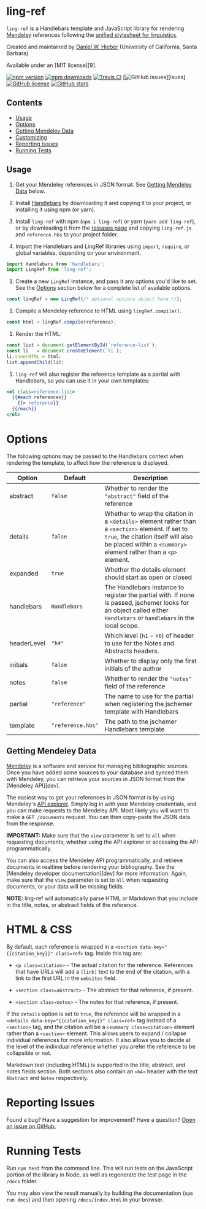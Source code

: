 # ling-ref

`ling-ref` is a Handlebars template and JavaScript library for rendering [Mendeley][Mendeley] references following the [unified stylesheet for linguistics][unified].

Created and maintained by [Daniel W. Hieber][DWH] (University of California, Santa Barbara)

Available under an [MIT license][9].

<!-- BADGES -->

[![npm version](https://img.shields.io/npm/v/ling-ref.svg)][npm]
[![npm downloads](https://img.shields.io/npm/dt/ling-ref.svg)][npm]
[![Travis CI](https://img.shields.io/travis/dwhieb/ling-ref/master.svg)][Travis]
[![GitHub issues](https://img.shields.io/github/issues/dwhieb/ling-ref.svg)][isues]
[![GitHub license](https://img.shields.io/github/license/dwhieb/ling-ref.svg)][license]
[![GitHub stars](https://img.shields.io/github/stars/dwhieb/ling-ref.svg?style=social)][GitHub]

## Contents

* [Usage](#usage)
* [Options](#option)
* [Getting Mendeley Data](#getting-mendeley-data)
* [Customizing](#customizing)
* [Reporting Issues](#reporting-issues)
* [Running Tests](#running-tests)

## Usage

1. Get your Mendeley references in JSON format. See [Getting Mendeley Data](#getting=mendeley-data) below.

1. Install [Handlebars][Handlebars] by downloading it and copying it to your project, or installing it using npm (or yarn).

1. Install `ling-ref` with npm (`npm i ling-ref`) or yarn (`yarn add ling-ref`), or by downloading it from the [releases page][releases] and copying `ling-ref.js` and `reference.hbs` to your project folder.

1. Import the Handlebars and LingRef libraries using `import`, `require`, or global variables, depending on your environment.

```js
import Handlebars from 'handlebars';
import LingRef from 'ling-ref';
```

1. Create a new `LingRef` instance, and pass it any options you'd like to set. See the [Options](#options) section below for a complete list of available options.

```js
const lingRef = new LingRef(/* optional options object here */);
```

1. Compile a Mendeley reference to HTML using `lingRef.compile()`.

```js
const html = lingRef.compile(reference);
```

1. Render the HTML:

```js
const list = document.getElementById(`reference-list`);
const li   = document.createElement(`li`);
li.innerHTML = html;
list.appendChild(li);
```

1. `ling-ref` will also register the reference template as a partial with Handlebars, so you can use it in your own templates:

```hbs
<ol class=reference-list>
  {{#each references}}
    {{> reference}}
  {{/each}}
</ol>
```

# Options

The following options may be passed to the Handlebars context when rendering the template, to affect how the reference is displayed.

Option      | Default            | Description
----------- | ------------------ | -----------
abstract    | `false`            | Whether to render the `"abstract"` field of the reference
details     | `false`            | Whether to wrap the citation in a `<details>` element rather than a `<section>` element. If set to `true`, the citation itself will also be placed within a `<summary>` element rather than a `<p>` element.
expanded    | `true`             | Whether the details element should start as open or closed
handlebars  | `Handlebars`       | The Handlebars instance to register the partial with. If none is passed, jschemer looks for an object called either `Handlebars` or `handlebars` in the local scope.
headerLevel | `"h4"`             | Which level (`h1` - `h6`) of header to use for the Notes and Abstracts headers.
initials    | `false`            | Whether to display only the first initials of the author
notes       | `false`            | Whether to render the `"notes"` field of the reference
partial     | `"reference"`      | The name to use for the partial when registering the jschemer template with Handlebars
template    | `"reference.hbs"`  | The path to the jschemer Handlebars template

## Getting Mendeley Data

[Mendeley][Mendeley] is a software and service for managing bibliographic sources. Once you have added some sources to your database and synced them with Mendeley, you can retrieve your sources in JSON format from the [Mendeley API][dev].

The easiest way to get your references in JSON format is by using Mendeley's [API explorer][explorer]. Simply log in with your Mendeley credentials, and you can make requests to the Mendeley API. Most likely you will want to make a `GET /documents` request. You can then copy-paste the JSON data from the response.

**IMPORTANT:** Make sure that the `view` parameter is set to `all` when requesting documents, whether using the API explorer or accessing the API programmatically.

You can also access the Mendeley API programmatically, and retrieve documents in realtime before rendering your bibliography. See the [Mendeley developer documentation][dev] for more information. Again, make sure that the `view` parameter is set to `all` when requesting documents, or your data will be missing fields.

**NOTE:** ling-ref will automatically parse HTML or Markdown that you include in the title, notes, or abstract fields of the reference.

# HTML & CSS

By default, each reference is wrapped in a `<section data-key="{{citation_key}}" class=ref>` tag. Inside this tag are:

  - `<p class=citation>` - The actual citation for the reference. References that have URLs will add a `(link)` text to the end of the citation, with a link to the first URL in the `websites` field.

  - `<section class=abstract>` - The abstract for that reference, if present.

  - `<section class=notes>` - The notes for that reference, if present.

If the `details` option is set to `true`, the reference will be wrapped in a `<details data-key="{{citation_key}}" class=ref>` tag instead of a `<section>` tag, and the citation will be a `<summary class=citation>` element rather than a `<section>` element. This allows users to expand / collapse individual references for more information. It also allows you to decide at the level of the individual reference whether you prefer the reference to be collapsible or not.

Markdown text (including HTML) is supported in the title, abstract, and notes fields section. Both sections also contain an `<h4>` header with the text `Abstract` and `Notes` respectively.

# Reporting Issues

Found a bug? Have a suggestion for improvement? Have a question? [Open an issue on GitHub.][issues]

# Running Tests

Run `npm test` from the command line. This will run tests on the JavaScript portion of the library in Node, as well as regenerate the test page in the `/docs` folder.

You may also view the result manually by building the documentation (`npm run docs`) and then opening `/docs/index.html` in your browser.

<!-- LINKS -->

[API]:        http://dev.mendeley.com
[DWH]:        https://danielhieber.com
[GitHub]:     https://github.com/dwhieb/ling-ref
[explorer]:   https://api.mendeley.com/apidocs/docs
[Handlebars]: http://handlebarsjs.com/
[issues]:     https://github.com/dwhieb/ling-ref/issues
[license]:    https://github.com/dwhieb/ling-ref/blob/master/LICENSE.md
[Mendeley]:   https://www.mendeley.com
[npm]:        https://www.npmjs.com/package/ling-ref
[releases]:   https://github.com/dwhieb/ling-ref/releases
[Travis]:     https://travis-ci.org/dwhieb/ling-ref
[unified]:    https://www.linguisticsociety.org/resource/unified-style-sheet
